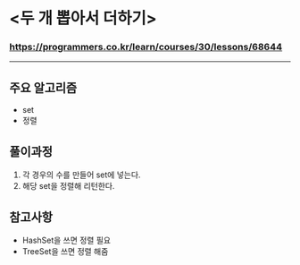 # <두 개 뽑아서 더하기>
### https://programmers.co.kr/learn/courses/30/lessons/68644

***

## 주요 알고리즘  
* set
* 정렬

## 풀이과정
1. 각 경우의 수를 만들어 set에 넣는다.
2. 해당 set을 정렬해 리턴한다.

## 참고사항
* HashSet을 쓰면 정렬 필요
* TreeSet을 쓰면 정렬 해줌

